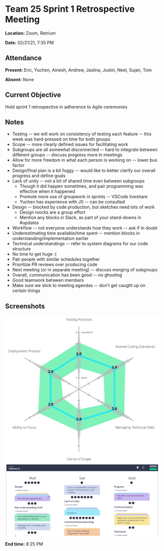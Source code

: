 # Team 25 Sprint 1 Retrospective Meeting

**Location:** Zoom, Retrium

**Date:** 02/21/21, 7:35 PM

## Attendance

**Present:** Eric, Yuchen, Ainesh, Andrew, Jaslina, Justin, Neel, Sujan, Tom

**Absent:** None

## Current Objective

Hold sprint 1 retrospective in adherence to Agile ceremonies

## Notes

* Testing -- we will work on consistency of testing each feature -- this week was hard-pressed on time for both groups
* Scope -- more clearly defined issues for facilitating work
* Subgroups are all somewhat disconnected -- hard to integrate between different groups -- discuss progress more in meetings
* Allow for more freedom in what each person is working on -- lower bus factor
* Design/final plan is a bit foggy -- would like to better clarify our overall progress and define goals
* Lack of unity -- not a lot of shared time even between subgroups
	* Though it did happen sometimes, and pair programming was effective when it happened
	* Promote more use of groupwork in sprints -- VSCode liveshare
	* Yuchen has experience with JS -- can be consulted
* Design -- blocked by code production, but sketches need lots of work
	* Design mocks are a group effort
	* Mention any blocks in Slack, as part of your stand-downs in #updates
* Workflow -- not everyone understands how they work -- ask if in doubt
* Underestimating time available/time spent -- mention blocks in understanding/implementation earlier
* Technical understandings -- refer to system diagrams for our code structure
* No time to get huge :(
* Pair people with similar schedules together
* Prioritize PR reviews over producing code
* Next meeting (or in separate meeting) -- discuss merging of subgroups
* Overall, communication has been good -- no ghosting
* Good teamwork between members
* Make sure we stick to meeting agendas -- don't get caught up on certain things

## Screenshots

![Radar](../retro_artifacts/Sprint-1-Radar.png)
![MSG](../retro_artifacts/Sprint-1-MSG.png)

**End time:** 8:25 PM
